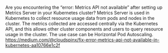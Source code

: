 Are you encountering the “error: Metrics API not available” after setting up Metrics Server in your Kubernetes cluster? Metrics Server is used in Kubernetes to collect resource usage data from pods and nodes in the cluster. The metrics collected are accessed centrally via the Kubernetes API, and this allows other cluster components and users to query resource usage in the cluster. The use case can be Horizontal Pod Autoscaling.
https://medium.com/@cloudspinx/fix-error-metrics-api-not-available-in-kubernetes-aa10766e1c2f
